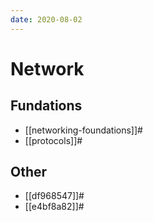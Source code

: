 ```yaml
---
date: 2020-08-02
---
```


# Network

## Fundations

* [[networking-foundations]]#
* [[protocols]]#

## Other

* [[df968547]]#
* [[e4bf8a82]]#

